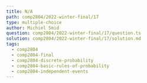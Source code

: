 ```yaml
---
title: N/A
path: comp2804/2022-winter-final/17
type: multiple-choice
author: Michiel Smid
question: comp2804/2022-winter-final/17/question.ts
solution: comp2804/2022-winter-final/17/solution.md
tags:
  - comp2804
  - comp2804-final
  - comp2804-discrete-probability
  - comp2804-basic-rules-of-probability
  - comp2804-independent-events
---
```

